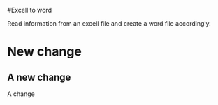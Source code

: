 #Excell to word

Read information from an excell file and create a word file accordingly. 
# New change
## A new change
A change

